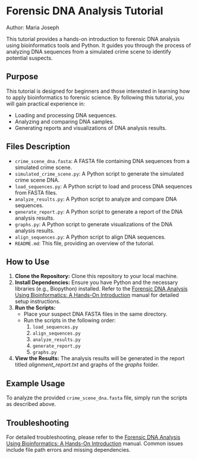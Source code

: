 # Forensic DNA Analysis Tutorial

Author: Maria Joseph

This tutorial provides a hands-on introduction to forensic DNA analysis using bioinformatics tools and Python. It guides you through the process of analyzing DNA sequences from a simulated crime scene to identify potential suspects.

## Purpose

This tutorial is designed for beginners and those interested in learning how to apply bioinformatics to forensic science. By following this tutorial, you will gain practical experience in:

-   Loading and processing DNA sequences.
-   Analyzing and comparing DNA samples.
-   Generating reports and visualizations of DNA analysis results.

## Files Description

-   `crime_scene_dna.fasta`: A FASTA file containing DNA sequences from a simulated crime scene.
-   `simulated_crime_scene.py`: A Python script to generate the simulated crime scene DNA.
-   `load_sequences.py`: A Python script to load and process DNA sequences from FASTA files.
-   `analyze_results.py`: A Python script to analyze and compare DNA sequences.
-   `generate_report.py`: A Python script to generate a report of the DNA analysis results.
-   `graphs.py`: A Python script to generate visualizations of the DNA analysis results.
-   `align_sequences.py`: A Python script to align DNA sequences.
-   `README.md`: This file, providing an overview of the tutorial.

## How to Use
1.  **Clone the Repository:** Clone this repository to your local machine.
2.  **Install Dependencies:** Ensure you have Python and the necessary libraries (e.g., Biopython) installed. Refer to the [Forensic DNA Analysis Using Bioinformatics: A Hands-On Introduction]() manual for detailed setup instructions.
3.  **Run the Scripts:**
    -   Place your suspect DNA FASTA files in the same directory.
    -   Run the scripts in the following order:
        1.  `load_sequences.py`
        2.  `align_sequences.py`
        3.  `analyze_results.py`
        4.  `generate_report.py`
        5.  `graphs.py`
4.  **View the Results:** The analysis results will be generated in the report titled *alignment_report.txt* and graphs of the *graphs* folder.

## Example Usage

To analyze the provided `crime_scene_dna.fasta` file, simply run the scripts as described above.

## Troubleshooting

For detailed troubleshooting, please refer to the [Forensic DNA Analysis Using Bioinformatics: A Hands-On Introduction]() manual. Common issues include file path errors and missing dependencies.

